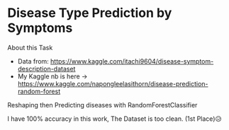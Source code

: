 # Disease Type Prediction by Symptoms

About this Task
- Data from: https://www.kaggle.com/itachi9604/disease-symptom-description-dataset
- My Kaggle nb is here -> https://www.kaggle.com/napongleelasithorn/disease-prediction-random-forest

Reshaping then Predicting diseases with RandomForestClassifier



I have 100% accuracy in this work, The Dataset is too clean. (1st Place)😥 


